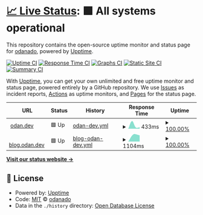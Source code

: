 # [📈 Live Status](https://odanado.github.io/upptime): <!--live status--> **🟩 All systems operational**

This repository contains the open-source uptime monitor and status page for [odanado](https://odanado.github.io/upptime), powered by [Upptime](https://github.com/upptime/upptime).

[![Uptime CI](https://github.com/odanado/upptime/workflows/Uptime%20CI/badge.svg)](https://github.com/upptime/upptime/actions?query=workflow%3A%22Uptime+CI%22)
[![Response Time CI](https://github.com/odanado/upptime/workflows/Response%20Time%20CI/badge.svg)](https://github.com/upptime/upptime/actions?query=workflow%3A%22Response+Time+CI%22)
[![Graphs CI](https://github.com/odanado/upptime/workflows/Graphs%20CI/badge.svg)](https://github.com/upptime/upptime/actions?query=workflow%3A%22Graphs+CI%22)
[![Static Site CI](https://github.com/odanado/upptime/workflows/Static%20Site%20CI/badge.svg)](https://github.com/upptime/upptime/actions?query=workflow%3A%22Static+Site+CI%22)
[![Summary CI](https://github.com/odanado/upptime/workflows/Summary%20CI/badge.svg)](https://github.com/upptime/upptime/actions?query=workflow%3A%22Summary+CI%22)

With [Upptime](https://upptime.js.org), you can get your own unlimited and free uptime monitor and status page, powered entirely by a GitHub repository. We use [Issues](https://github.com/odanado/upptime/issues) as incident reports, [Actions](https://github.com/odanado/upptime/actions) as uptime monitors, and [Pages](https://odanado.github.io/upptime) for the status page.

<!--start: status pages-->
<!-- This summary is generated by Upptime (https://github.com/upptime/upptime) -->
<!-- Do not edit this manually, your changes will be overwritten -->
<!-- prettier-ignore -->
| URL | Status | History | Response Time | Uptime |
| --- | ------ | ------- | ------------- | ------ |
| <img alt="" src="https://favicons.githubusercontent.com/odan.dev" height="13"> [odan.dev](https://odan.dev) | 🟩 Up | [odan-dev.yml](https://github.com/odanado/upptime/commits/master/history/odan-dev.yml) | <details><summary><img alt="Response time graph" src="./graphs/odan-dev/response-time-week.png" height="20"> 433ms</summary><br><a href="https://odanado.github.io/upptime/history/odan-dev"><img alt="Response time 433" src="https://img.shields.io/endpoint?url=https%3A%2F%2Fraw.githubusercontent.com%2Fodanado%2Fupptime%2Fmaster%2Fapi%2Fodan-dev%2Fresponse-time.json"></a><br><a href="https://odanado.github.io/upptime/history/odan-dev"><img alt="24-hour response time 148" src="https://img.shields.io/endpoint?url=https%3A%2F%2Fraw.githubusercontent.com%2Fodanado%2Fupptime%2Fmaster%2Fapi%2Fodan-dev%2Fresponse-time-day.json"></a><br><a href="https://odanado.github.io/upptime/history/odan-dev"><img alt="7-day response time 433" src="https://img.shields.io/endpoint?url=https%3A%2F%2Fraw.githubusercontent.com%2Fodanado%2Fupptime%2Fmaster%2Fapi%2Fodan-dev%2Fresponse-time-week.json"></a><br><a href="https://odanado.github.io/upptime/history/odan-dev"><img alt="30-day response time 433" src="https://img.shields.io/endpoint?url=https%3A%2F%2Fraw.githubusercontent.com%2Fodanado%2Fupptime%2Fmaster%2Fapi%2Fodan-dev%2Fresponse-time-month.json"></a><br><a href="https://odanado.github.io/upptime/history/odan-dev"><img alt="1-year response time 433" src="https://img.shields.io/endpoint?url=https%3A%2F%2Fraw.githubusercontent.com%2Fodanado%2Fupptime%2Fmaster%2Fapi%2Fodan-dev%2Fresponse-time-year.json"></a></details> | <details><summary><a href="https://odanado.github.io/upptime/history/odan-dev">100.00%</a></summary><a href="https://odanado.github.io/upptime/history/odan-dev"><img alt="All-time uptime 100.00%" src="https://img.shields.io/endpoint?url=https%3A%2F%2Fraw.githubusercontent.com%2Fodanado%2Fupptime%2Fmaster%2Fapi%2Fodan-dev%2Fuptime.json"></a><br><a href="https://odanado.github.io/upptime/history/odan-dev"><img alt="24-hour uptime 100.00%" src="https://img.shields.io/endpoint?url=https%3A%2F%2Fraw.githubusercontent.com%2Fodanado%2Fupptime%2Fmaster%2Fapi%2Fodan-dev%2Fuptime-day.json"></a><br><a href="https://odanado.github.io/upptime/history/odan-dev"><img alt="7-day uptime 100.00%" src="https://img.shields.io/endpoint?url=https%3A%2F%2Fraw.githubusercontent.com%2Fodanado%2Fupptime%2Fmaster%2Fapi%2Fodan-dev%2Fuptime-week.json"></a><br><a href="https://odanado.github.io/upptime/history/odan-dev"><img alt="30-day uptime 100.00%" src="https://img.shields.io/endpoint?url=https%3A%2F%2Fraw.githubusercontent.com%2Fodanado%2Fupptime%2Fmaster%2Fapi%2Fodan-dev%2Fuptime-month.json"></a><br><a href="https://odanado.github.io/upptime/history/odan-dev"><img alt="1-year uptime 100.00%" src="https://img.shields.io/endpoint?url=https%3A%2F%2Fraw.githubusercontent.com%2Fodanado%2Fupptime%2Fmaster%2Fapi%2Fodan-dev%2Fuptime-year.json"></a></details>
| <img alt="" src="https://favicons.githubusercontent.com/blog.odan.dev" height="13"> [blog.odan.dev](https://blog.odan.dev) | 🟩 Up | [blog-odan-dev.yml](https://github.com/odanado/upptime/commits/master/history/blog-odan-dev.yml) | <details><summary><img alt="Response time graph" src="./graphs/blog-odan-dev/response-time-week.png" height="20"> 1104ms</summary><br><a href="https://odanado.github.io/upptime/history/blog-odan-dev"><img alt="Response time 1104" src="https://img.shields.io/endpoint?url=https%3A%2F%2Fraw.githubusercontent.com%2Fodanado%2Fupptime%2Fmaster%2Fapi%2Fblog-odan-dev%2Fresponse-time.json"></a><br><a href="https://odanado.github.io/upptime/history/blog-odan-dev"><img alt="24-hour response time 1156" src="https://img.shields.io/endpoint?url=https%3A%2F%2Fraw.githubusercontent.com%2Fodanado%2Fupptime%2Fmaster%2Fapi%2Fblog-odan-dev%2Fresponse-time-day.json"></a><br><a href="https://odanado.github.io/upptime/history/blog-odan-dev"><img alt="7-day response time 1104" src="https://img.shields.io/endpoint?url=https%3A%2F%2Fraw.githubusercontent.com%2Fodanado%2Fupptime%2Fmaster%2Fapi%2Fblog-odan-dev%2Fresponse-time-week.json"></a><br><a href="https://odanado.github.io/upptime/history/blog-odan-dev"><img alt="30-day response time 1104" src="https://img.shields.io/endpoint?url=https%3A%2F%2Fraw.githubusercontent.com%2Fodanado%2Fupptime%2Fmaster%2Fapi%2Fblog-odan-dev%2Fresponse-time-month.json"></a><br><a href="https://odanado.github.io/upptime/history/blog-odan-dev"><img alt="1-year response time 1104" src="https://img.shields.io/endpoint?url=https%3A%2F%2Fraw.githubusercontent.com%2Fodanado%2Fupptime%2Fmaster%2Fapi%2Fblog-odan-dev%2Fresponse-time-year.json"></a></details> | <details><summary><a href="https://odanado.github.io/upptime/history/blog-odan-dev">100.00%</a></summary><a href="https://odanado.github.io/upptime/history/blog-odan-dev"><img alt="All-time uptime 100.00%" src="https://img.shields.io/endpoint?url=https%3A%2F%2Fraw.githubusercontent.com%2Fodanado%2Fupptime%2Fmaster%2Fapi%2Fblog-odan-dev%2Fuptime.json"></a><br><a href="https://odanado.github.io/upptime/history/blog-odan-dev"><img alt="24-hour uptime 100.00%" src="https://img.shields.io/endpoint?url=https%3A%2F%2Fraw.githubusercontent.com%2Fodanado%2Fupptime%2Fmaster%2Fapi%2Fblog-odan-dev%2Fuptime-day.json"></a><br><a href="https://odanado.github.io/upptime/history/blog-odan-dev"><img alt="7-day uptime 100.00%" src="https://img.shields.io/endpoint?url=https%3A%2F%2Fraw.githubusercontent.com%2Fodanado%2Fupptime%2Fmaster%2Fapi%2Fblog-odan-dev%2Fuptime-week.json"></a><br><a href="https://odanado.github.io/upptime/history/blog-odan-dev"><img alt="30-day uptime 100.00%" src="https://img.shields.io/endpoint?url=https%3A%2F%2Fraw.githubusercontent.com%2Fodanado%2Fupptime%2Fmaster%2Fapi%2Fblog-odan-dev%2Fuptime-month.json"></a><br><a href="https://odanado.github.io/upptime/history/blog-odan-dev"><img alt="1-year uptime 100.00%" src="https://img.shields.io/endpoint?url=https%3A%2F%2Fraw.githubusercontent.com%2Fodanado%2Fupptime%2Fmaster%2Fapi%2Fblog-odan-dev%2Fuptime-year.json"></a></details>

<!--end: status pages-->

[**Visit our status website →**](https://odanado.github.io/upptime)

## 📄 License

- Powered by: [Upptime](https://github.com/upptime/upptime)
- Code: [MIT](./LICENSE) © [odanado](https://odanado.github.io/upptime)
- Data in the `./history` directory: [Open Database License](https://opendatacommons.org/licenses/odbl/1-0/)
